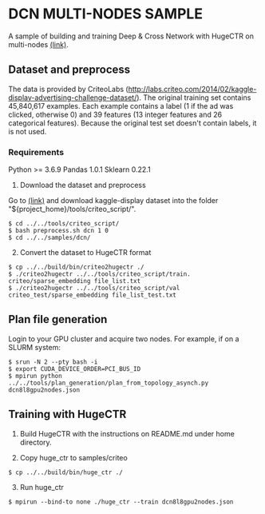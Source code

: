 # DCN MULTI-NODES SAMPLE #
A sample of building and training Deep & Cross Network with HugeCTR on multi-nodes [(link)](https://arxiv.org/pdf/1708.05123.pdf).

## Dataset and preprocess ##
The data is provided by CriteoLabs (http://labs.criteo.com/2014/02/kaggle-display-advertising-challenge-dataset/).
The original training set contains 45,840,617 examples.
Each example contains a label (1 if the ad was clicked, otherwise 0) and 39 features (13 integer features and 26 categorical features).
Because the original test set doesn't contain labels, it is not used.

### Requirements ###
Python >= 3.6.9
Pandas 1.0.1
Sklearn 0.22.1

1. Download the dataset and preprocess

Go to [(link)](http://labs.criteo.com/2014/02/kaggle-display-advertising-challenge-dataset/)
and download kaggle-display dataset into the folder "${project_home}/tools/criteo_script/".

```shell
$ cd ../../tools/criteo_script/
$ bash preprocess.sh dcn 1 0
$ cd ../../samples/dcn/
```

2. Convert the dataset to HugeCTR format
```shell
$ cp ../../build/bin/criteo2hugectr ./
$ ./criteo2hugectr ../../tools/criteo_script/train. criteo/sparse_embedding file_list.txt
$ ./criteo2hugectr ../../tools/criteo_script/val criteo_test/sparse_embedding file_list_test.txt
```

## Plan file generation ##
Login to your GPU cluster and acquire two nodes. For example, if on a SLURM system:  
```shell
$ srun -N 2 --pty bash -i
$ export CUDA_DEVICE_ORDER=PCI_BUS_ID
$ mpirun python ../../tools/plan_generation/plan_from_topology_asynch.py dcn8l8gpu2nodes.json
```

## Training with HugeCTR ##

1. Build HugeCTR with the instructions on README.md under home directory.

2. Copy huge_ctr to samples/criteo
```shell
$ cp ../../build/bin/huge_ctr ./
```

3. Run huge_ctr
```shell
$ mpirun --bind-to none ./huge_ctr --train dcn8l8gpu2nodes.json
```


